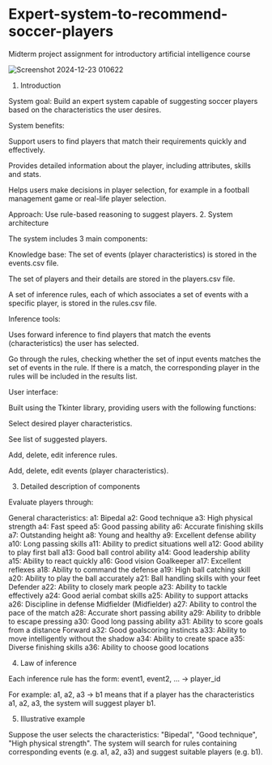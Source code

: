 # Expert-system-to-recommend-soccer-players
Midterm project assignment for introductory artificial intelligence course


![Screenshot 2024-12-23 010622](https://github.com/user-attachments/assets/6b1c1be6-2b7a-4673-872e-380a0a03f45c)


1. Introduction

System goal: Build an expert system capable of suggesting soccer players based on the characteristics the user desires.

System benefits:

Support users to find players that match their requirements quickly and effectively.

Provides detailed information about the player, including attributes, skills and stats.

Helps users make decisions in player selection, for example in a football management game or real-life player selection.

Approach: Use rule-based reasoning to suggest players.
2. System architecture

The system includes 3 main components:

Knowledge base:
The set of events (player characteristics) is stored in the events.csv file.

The set of players and their details are stored in the players.csv file.

A set of inference rules, each of which associates a set of events with a specific player, is stored in the rules.csv file.

Inference tools:

Uses forward inference to find players that match the events (characteristics) the user has selected.

Go through the rules, checking whether the set of input events matches the set of events in the rule. If there is a match, the corresponding player in the rules will be included in the results list.

User interface:

Built using the Tkinter library, providing users with the following functions:

Select desired player characteristics.

See list of suggested players.

Add, delete, edit inference rules.

Add, delete, edit events (player characteristics).

3. Detailed description of components
   
Evaluate players through:

General characteristics:
a1: Bipedal 
a2: Good technique 
a3: High physical strength 
a4: Fast speed 
a5: Good passing ability 
a6: Accurate finishing skills 
a7: Outstanding height 
a8: Young and healthy 
a9: Excellent defense ability 
a10: Long passing skills 
a11: Ability to predict situations well 
a12: Good ability to play first ball 
a13: Good ball control ability 
a14: Good leadership ability 
a15: Ability to react quickly 
a16: Good vision
Goalkeeper
a17: Excellent reflexes
a18: Ability to command the defense
a19: High ball catching skill
a20: Ability to play the ball accurately
a21: Ball handling skills with your feet
Defender
a22: Ability to closely mark people
a23: Ability to tackle effectively
a24: Good aerial combat skills
a25: Ability to support attacks
a26: Discipline in defense
Midfielder (Midfielder)
a27: Ability to control the pace of the match
a28: Accurate short passing ability
a29: Ability to dribble to escape pressing
a30: Good long passing ability
a31: Ability to score goals from a distance
Forward
a32: Good goalscoring instincts
a33: Ability to move intelligently without the shadow
a34: Ability to create space
a35: Diverse finishing skills
a36: Ability to choose good locations


4. Law of inference

Each inference rule has the form: event1, event2, ... -> player_id

For example: a1, a2, a3 -> b1 means that if a player has the characteristics a1, a2, a3, the system will suggest player b1.

5. Illustrative example

Suppose the user selects the characteristics: "Bipedal", "Good technique", "High physical strength". The system will search for rules containing corresponding events (e.g. a1, a2, a3) and suggest suitable players (e.g. b1).
